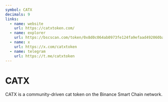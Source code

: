 ```yaml
---
symbol: CATX
decimals: 9
links:
  - name: website
    url: https://catxtoken.com/
  - name: explorer
    url: https://bscscan.com/token/0x8d0c064ab0973fe124fa9efaad492060baacb62c
  - name: x
    url: https://x.com/catxtoken
  - name: telegram
    url: https://t.me/catxtoken
---
```


# CATX

CATX is a community-driven cat token on the Binance Smart Chain network.
